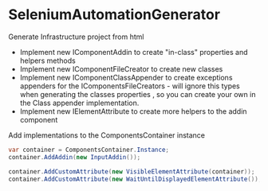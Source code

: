 # SeleniumAutomationGenerator
Generate Infrastructure project from html

- Implement new IComponentAddin to create "in-class" properties and helpers methods
- Implement new IComponentFileCreator to create new classes
- Implement new IComponentClassAppender to create exceptions appenders for the IComponentsFileCreators - will ignore this types when generating the classes properties , so you can create your own in the Class appender implementation.
- Implement new IElementAttribute to create more helpers to the addin component

Add implementations to the ComponentsContainer instance
```csharp
var container = ComponentsContainer.Instance;
container.AddAddin(new InputAddin());
```

```csharp
container.AddCustomAttribute(new VisibleElementAttribute(container));
container.AddCustomAttribute(new WaitUntilDisplayedElementAttribute());
```
